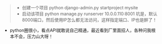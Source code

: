 > * 创建一个项目
  python django-admin.py startproject mysite
> * 启动该项目
python manage.py runserver 10.0.0.110:8001
坑是，默认8000端口，然后使用IP怎么都无法访问，这样指定端口、IP也是醉了！
* python圈很小，看点API就敢说自己精通，最近看到厂里面招人，各种问我根本不会，压力山大呀！
